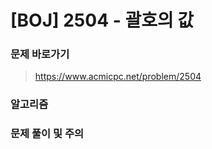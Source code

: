 # [BOJ] 2504 - 괄호의 값

### 문제 바로가기

>  https://www.acmicpc.net/problem/2504

### 알고리즘

> 

### 문제 풀이 및 주의

> 
>
